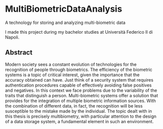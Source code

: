 # MultiBiometricDataAnalysis
A technology for storing and analyzing multi-biometric data

I made this project during my bachelor studies at Università Federico II di Napoli.

## Abstract
Modern society sees a constant evolution of technologies for the recognition of people through biometrics. The efficiency of the biometric systems is a topic of critical interest, given the importance that the accuracy obtained can have. Just think of a security system that requires authentication procedures capable of effectively avoiding false positives and negatives.
In this context we face problems due to the variability of the traits that distinguish a person. Multi-biometric systems offer a solution that provides for the integration of multiple biometric information sources. With the combination of different data, in fact, the recognition will be less susceptible to the mistake made by the individual.
The topic dealt with in this thesis is precisely multibiometry, with particular attention to the design of a data storage system, a fundamental element in such an environment.
